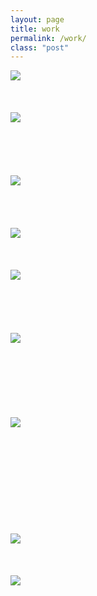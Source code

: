 ```yaml
---
layout: page
title: work
permalink: /work/
class: "post"
---
```



<div class="contain">
  <div class="col-md-12"><img src="{{site.baseurl}}/img/work/sunnysun.jpg"></div>
</div>
<div class="contain">
  <div class="row">
    <div class="col-md-8 col-md-offset-4"><br><br><br><img src="{{ site.baseurl }}/img/work/paint2.png"></div>
  </div>
  <div class="row">
  <br><br><br><br><br>
    <div class="col-md-8 col-md-offset-2"><img src="{{ site.baseurl }}/img/work/MONDrain.jpg"></div>
  </div>
  <br><br><br><br>
  <div class="row">
  <div class="col-md-6"><img src="{{ site.baseurl }}/img/work/eden.jpg"></div>
  <div class="col-md-5 col-md-offset-1"><br><br><br><img src="{{ site.baseurl }}/img/work/boy.png"></div>


  <div class="col-md-7"><br><br><br><br><br><img src="{{ site.baseurl }}/img/work/drowning.jpg"></div>
</div>
  <div class="col-md-7">
    <br><br><br><br><br><br><br>
    <img src="{{ site.baseurl }}/img/work/threecourts.jpg">
    <br><br><br><br><br><br><br>
  </div>
<div class="contain">
  <div class="col-md-6 col-md-offset-3">
    <br><br><br><br>
    <img src="{{ site.baseurl }}/img/work/latte.jpg">
    <br><br><br><br></div>
  </div>
</div>
<div class="col-md-7"><img src="{{ site.baseurl }}/img/work/VINLIVE.jpg"><br><br><br><br><br></div>
